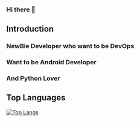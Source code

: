 ### Hi there 👋

## Introduction
### NewBie Developer who want to be DevOps
### Want to be Android Developer 
### And Python Lover

## Top Languages
[![Top Langs](https://github-readme-stats.vercel.app/api/top-langs/?username=KanuKim97&layout=compact)](https://github.com/anuraghazra/github-readme-stats)

